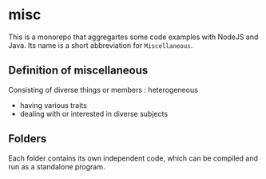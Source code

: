# misc

This is a monorepo that aggregartes some code examples with NodeJS and Java.
Its name is a short abbreviation for `Miscellaneous`.

## Definition of miscellaneous

Consisting of diverse things or members : heterogeneous
* having various traits
* dealing with or interested in diverse subjects

## Folders

Each folder contains its own independent code, which can be compiled and run as a standalone program.
